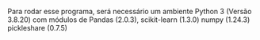 Para rodar esse programa, será necessário um ambiente Python 3 (Versão 3.8.20) com módulos de 
  Pandas (2.0.3), 
  scikit-learn (1.3.0) 
  numpy (1.24.3)
  pickleshare (0.7.5)
